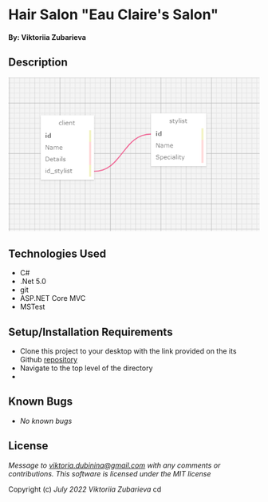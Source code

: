 # Hair Salon "Eau Claire's Salon"

#### By: Viktoriia Zubarieva

## Description

![schema-hair-salon](/img/schema.png)

## Technologies Used

- C#
- .Net 5.0
- git
- ASP.NET Core MVC
- MSTest

## Setup/Installation Requirements

- Clone this project to your desktop with the link provided on the its Github [repository](https://github.com/vzubarieva/HairSalon.Solution)
- Navigate to the top level of the directory
-

## Known Bugs

- _No known bugs_

## License

_Message to viktoria.dubinina@gmail.com with any comments or contributions. This software is licensed under the MIT license_

Copyright (c) _July 2022_ _Viktoriia Zubarieva_
cd
